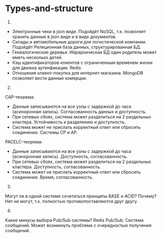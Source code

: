 # Types-and-structure
1. 
- Электронные чеки в json виде. Подойдёт NoSQL, т.к. позволяет хранить данные в json виде и в виде документов.
- Склады и автомобильные дороги для логистической компании. Подойдёт Реляционная база данных, структурированная БД.
- Генеалогические деревья. Иерархическая БД один родитель может иметь несколько детей.
- Кэш идентификаторов клиентов с ограниченным временем жизни для движка аутенфикации. Redis
- Отношения клиент-покупка для интернет-магазина. MongoDB позволяет вести данные комерции.

2.
CAP-теорема:
- Данные записываются на все узлы с задержкой до часа (асинхронная запись). Согласованность данных и доступность.
- При сетевых сбоях, система может разделиться на 2 раздельных кластера. Устойчивость к разделению и доступность.
- Система может не прислать корректный ответ или сбросить соединение. Системы CP и AP.

PACELC-теорема:
- Данные записываются на все узлы с задержкой до часа (асинхронная запись). Доступность, согласованность.
- При сетевых сбоях, система может разделиться на 2 раздельных кластера. Доступность, согласованность.
- Система может не прислать корректный ответ или сбросить соединение. Время, согласованность.

3. 
Могут ли в одной системе сочетаться принципы BASE и ACID? Почему?
Нет не могут, т.к. полностью противопоставляются друг другу.

4.
Какие минусы выбора Pub/Sub системы?
Redis Pub/Sub. Система сообщений. Может возникнуть проблема с очередностью получения сообщений.
